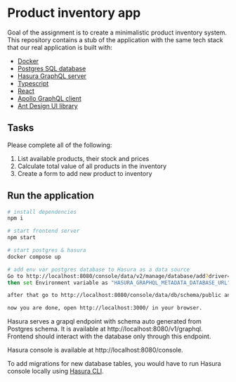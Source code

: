 # Product inventory app

Goal of the assignment is to create a minimalistic product inventory system.
This repository contains a stub of the application with the same tech stack
that our real application is built with:

* [Docker](https://www.docker.com/)
* [Postgres SQL database](https://www.postgresql.org/)
* [Hasura GraphQL server](https://hasura.io/)
* [Typescript](https://www.typescriptlang.org/)
* [React](https://react.dev/)
* [Apollo GraphQL client](https://www.apollographql.com/docs/react/)
* [Ant Design UI library](https://ant.design/)

## Tasks

Please complete all of the following:

1. List available products, their stock and prices
1. Calculate total value of all products in the inventory
1. Create a form to add new product to inventory

## Run the application

```sh
# install dependencies
npm i

# start frontend server
npm start

# start postgres & hasura
docker compose up

# add env var postgres database to Hasura as a data source
Go to http://localhost:8080/console/data/v2/manage/database/add?driver=postgres
then set Environment variable as "HASURA_GRAPHQL_METADATA_DATABASE_URL", set Database name as "db" and then click on "Connect Database" button.

after that go to http://localhost:8080/console/data/db/schema/public and click on "Track All" button, which is right side of "Untracked tables or views" option.

now you are done, open http://localhost:3000/ in your browser.


```


Hasura serves a grapql endpoint with schema auto generated from Postgres schema. It is available at http://localhost:8080/v1/graphql. Frontend should interact with the database only through this endpoint.

Hasura console is available at http://localhost:8080/console.

To add migrations for new database tables, you would have to run Hasura console locally using [Hasura CLI](https://hasura.io/docs/latest/hasura-cli/overview/).
